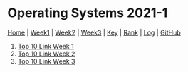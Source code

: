 # Operating Systems 2021-1

[Home](README) |
[Week1](w01) |
[Week2](w02) |
[Week3](w03.md) |
[Key](TXT/mypubkey.txt) |
[Rank](TXT/myrank.txt) |
[Log](TXT/mylog.txt) |
[GitHub](https://github.com/nofamex/os211)

1. [Top 10 Link Week 1](w01) <br>
2. [Top 10 Link Week 2](w02) <br>
3. [Top 10 Link Week 3](w03) <br>
